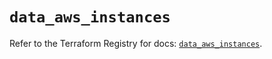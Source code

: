 # `data_aws_instances`

Refer to the Terraform Registry for docs: [`data_aws_instances`](https://registry.terraform.io/providers/hashicorp/aws/6.11.0/docs/data-sources/instances).
